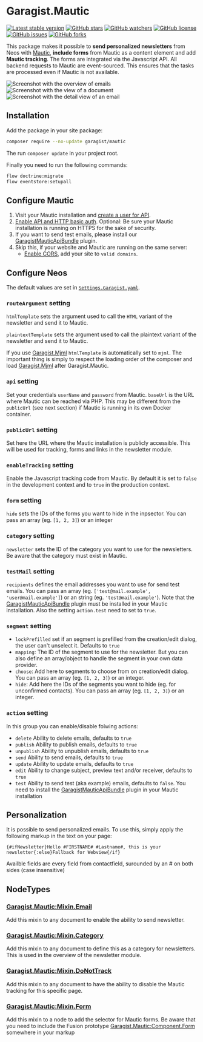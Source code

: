 # Garagist.Mautic

[![Latest stable version]][packagist] [![GitHub stars]][stargazers] [![GitHub watchers]][subscription]
[![GitHub license]][license] [![GitHub issues]][issues] [![GitHub forks]][network]

This package makes it possible to **send personalized newsletters** from Neos with [Mautic], **include forms** from
Mautic as a content element and add **Mautic tracking**. The forms are integrated via the Javascript API. All backend
requests to Mautic are event-sourced. This ensures that the tasks are processed even if Mautic is not available.

![Screenshot with the overview of emails](https://user-images.githubusercontent.com/4510166/192508665-7dded40f-34e4-4035-b794-ca42eb8f12f0.png)
![Screenshot with the view of a document](https://user-images.githubusercontent.com/4510166/192508719-a5c3e5c0-4994-4e24-b989-0943cce25ec6.png)
![Screenshot with the detail view of an email](https://user-images.githubusercontent.com/4510166/192508772-b8958a6b-fc75-4d78-8b4d-756395e4d8a5.png)

## Installation

Add the package in your site package:

```bash
composer require --no-update garagist/mautic
```

The run `composer update` in your project root.

Finally you need to run the following commands:

```bash
flow doctrine:migrate
flow eventstore:setupall
```

## Configure Mautic

1. Visit your Mautic installation and [create a user for API].
2. [Enable API and HTTP basic auth]. Optional: Be sure your Mautic installation is running on HTTPS for the sake of
   security.
3. If you want to send test emails, please install our [GaragistMauticApiBundle] plugin.
4. Skip this, if your website and Mautic are running on the same server:
   - [Enable CORS], add your site to `valid domains`.

## Configure Neos

The default values are set in [`Settings.Garagist.yaml`].

### `routeArgument` setting

`htmlTemplate` sets the argument used to call the `HTML` variant of the newsletter and send it to Mautic.

`plaintextTemplate` sets the argument used to call the plaintext variant of the newsletter and send it to Mautic.

If you use [Garagist.Mjml] `htmlTemplate` is automatically set to `mjml`. The important thing is simply to respect the
loading order of the composer and load [Garagist.Mjml] after Garagist.Mautic.

### `api` setting

Set your credentials `userName` and `password` from Mautic. `baseUrl` is the URL where Mautic can be reached via PHP.
This may be different from the `publicUrl` (see next section) if Mautic is running in its own Docker container.

### `publicUrl` setting

Set here the URL where the Mautic installation is publicly accessible. This will be used for tracking, forms and links
in the newsletter module.

### `enableTracking` setting

Enable the Javascript tracking code from Mautic. By default it is set to `false` in the development context and to
`true` in the production context.

### `form` setting

`hide` sets the IDs of the forms you want to hide in the inpsector. You can pass an array (eg. `[1, 2, 3]`) or an
integer

### `category` setting

`newsletter` sets the ID of the category you want to use for the newsletters. Be aware that the category must exist in
Mautic.

### `testMail` setting

`recipients` defines the email addresses you want to use for send test emails. You can pass an array (eg.
`['test@mail.example', 'user@mail.example']`) or an string (eg. `'test@mail.example'`). Note that the
[GaragistMauticApiBundle] plugin must be installed in your Mautic installation. Also the setting `action.test` need to
set to `true`.

### `segment` setting

- `lockPrefilled` set if an segment is prefilled from the creation/edit dialog, the user can't unselect it. Defaults to
  `true`
- `mapping`: The ID of the segment to use for the newsletter. But you can also define an array/object to handle the
  segment in your own data provider.
- `choose`: Add here to segments to choose from on creation/edit dialog. You can pass an array (eg. `[1, 2, 3]`) or an
  integer.
- `hide`: Add here the IDs of the segments you want to hide (eg. for unconfirmed contacts). You can pass an array (eg.
  `[1, 2, 3]`) or an integer.

### `action` setting

In this group you can enable/disable folwing actions:

- `delete` Ability to delete emails, defaults to `true`
- `publish` Ability to publish emails, defaults to `true`
- `unpublish` Ability to unpublish emails, defaults to `true`
- `send` Ability to send emails, defaults to `true`
- `update` Ability to update emails, defaults to `true`
- `edit` Ability to change subject, preview text and/or receiver, defaults to `true`
- `test` Ability to send test (aka example) emails, defaults to `false`. You need to install the
  [GaragistMauticApiBundle] plugin in your Mautic installation

## Personalization

It is possible to send personalized emails. To use this, simply apply the following markup in the text on your page:

```
{#ifNewsletter}Hello #FIRSTNAME# #Lastname#, this is your newsletter{:else}Fallback for Webview{/if}
```

Availble fields are every field from contactfield, surounded by an # on both sides (case insensitive)

## NodeTypes

### [Garagist.Mautic:Mixin.Email]

Add this mixin to any document to enable the ability to send newsletter.

### [Garagist.Mautic:Mixin.Category]

Add this mixin to any document to define this as a category for newsletters. This is used in the overview of the
newsletter module.

### [Garagist.Mautic:Mixin.DoNotTrack]

Add this mixin to any document to have the ability to disable the Mautic tracking for this specific page.

### [Garagist.Mautic:Mixin.Form]

Add this mixin to a node to add the selector for Mautic forms. Be aware that you need to include the Fusion prototype
[Garagist.Mautic:Component.Form] somewhere in your markup

[packagist]: https://packagist.org/packages/garagist/mautic
[latest stable version]: https://poser.pugx.org/garagist/mautic/v/stable
[github issues]: https://img.shields.io/github/issues/Garagist/Garagist.Mautic
[issues]: https://github.com/Garagist/Garagist.Mautic/issues
[github forks]: https://img.shields.io/github/forks/Garagist/Garagist.Mautic
[network]: https://github.com/Garagist/Garagist.Mautic/network
[github stars]: https://img.shields.io/github/stars/Garagist/Garagist.Mautic
[stargazers]: https://github.com/Garagist/Garagist.Mautic/stargazers
[github license]: https://img.shields.io/github/license/Garagist/Garagist.Mautic
[license]: LICENSE
[github watchers]: https://img.shields.io/github/watchers/Garagist/Garagist.Mautic.svg
[subscription]: https://github.com/Garagist/Garagist.Mautic/subscription
[mautic]: https://www.mautic.org
[`settings.garagist.yaml`]: Configuration/Settings.Garagist.yaml
[garagist.mjml]: https://github.com/Garagist/Garagist.Mjml
[create a user for api]: https://docs.acquia.com/campaign-studio/settings/users-roles/
[enable api and http basic auth]: https://docs.acquia.com/campaign-studio/settings/api-quick-start/
[enable cors]: https://docs.acquia.com/campaign-studio/settings/configuration/#cors-settings
[garagistmauticapibundle]: https://github.com/Garagist/GaragistMauticApiBundle
[garagist.mautic:mixin.email]: NodeTypes/Mixin/Email.yaml
[garagist.mautic:mixin.category]: NodeTypes/Mixin/Category.yaml
[garagist.mautic:mixin.donottrack]: NodeTypes/Mixin/DoNotTrack.yaml
[garagist.mautic:mixin.form]: NodeTypes/Mixin/Form.yaml
[garagist.mautic:component.form]: Resources/Private/Fusion/Component/Form.fusion
